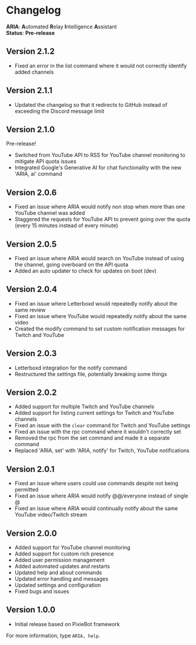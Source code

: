 # Changelog

**ARIA**: **A**utomated **R**elay **I**ntelligence **A**ssistant  
**Status**: **Pre-release**

## Version 2.1.2
- Fixed an error in the list command where it would not correctly identify added channels

## Version 2.1.1
- Updated the changelog so that it redirects to GitHub instead of exceeding the Discord message limit

## Version 2.1.0
Pre-release!
- Switched from YouTube API to RSS for YouTube channel monitoring to mitigate API quota issues
- Integrated Google's Generative AI for chat functionality with the new 'ARIA, ai' command

## Version 2.0.6
- Fixed an issue where ARIA would notify non stop when more than one YouTube channel was added
- Staggered the requests for YouTube API to prevent going over the quota (every 15 minutes instead of every minute)

## Version 2.0.5
- Fixed an issue where ARIA would search on YouTube instead of using the channel, going overboard on the API quota
- Added an auto updater to check for updates on boot (dev)

## Version 2.0.4
- Fixed an issue where Letterboxd would repeatedly notify about the same review
- Fixed an issue where YouTube would repeatedly notify about the same video
- Created the modify command to set custom notification messages for Twitch and YouTube

## Version 2.0.3
- Letterboxd integration for the notify command
- Restructured the settings file, potentially breaking some things

## Version 2.0.2
- Added support for multiple Twitch and YouTube channels
- Added support for listing current settings for Twitch and YouTube channels
- Fixed an issue with the `clear` command for Twitch and YouTube settings
- Fixed an issue with the rpc command where it wouldn't correctly set
- Removed the rpc from the set command and made it a separate command
- Replaced 'ARIA, set' with 'ARIA, notify' for Twitch, YouTube notifications

## Version 2.0.1
- Fixed an issue where users could use commands despite not being permitted
- Fixed an issue where ARIA would notify @@/everyone instead of single @
- Fixed an issue where ARIA would continually notify about the same YouTube video/Twitch stream

## Version 2.0.0
- Added support for YouTube channel monitoring
- Added support for custom rich presence
- Added user permission management
- Added automated updates and restarts
- Updated help and about commands
- Updated error handling and messages
- Updated settings and configuration
- Fixed bugs and issues

## Version 1.0.0
- Initial release based on PixieBot framework

For more information, type `ARIA, help`.
